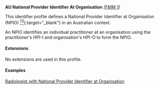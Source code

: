 **AU National Provider Identifier At Organisation** *[[FMM 1](guidance.html)]*

This identifier profile defines a National Provider Identifier at Organisation (NPIO) [<sup>[1]</sup>](http://hl7.org.au/id/npio/index.html){:target="_blank"} in an Australian context.

An NPIO identifies an individual practitioner at an organisation using the practitioner's HPI-I and organisation's HPI-O to form the NPIO.


#### Extensions

No extensions are used in this profile.


#### Examples

[Radiologist with National Provider Identifier at Organisation](PractitionerRole-example1.html)